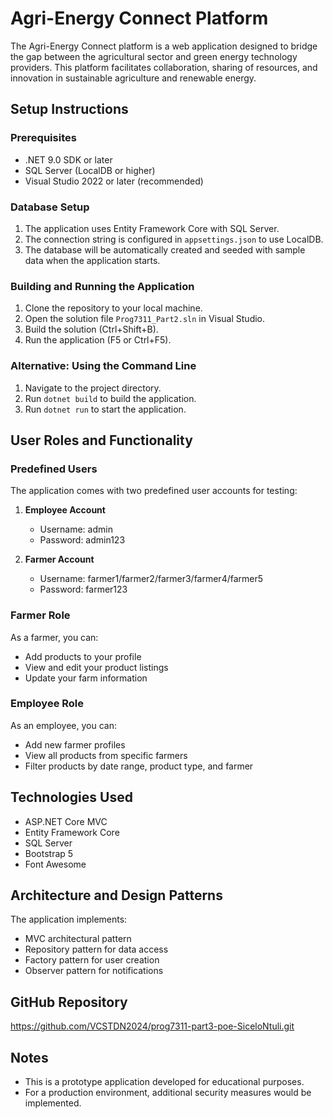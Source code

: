 # Agri-Energy Connect Platform

The Agri-Energy Connect platform is a web application designed to bridge the gap between the agricultural sector and green energy technology providers. This platform facilitates collaboration, sharing of resources, and innovation in sustainable agriculture and renewable energy.

## Setup Instructions

### Prerequisites
- .NET 9.0 SDK or later
- SQL Server (LocalDB or higher)
- Visual Studio 2022 or later (recommended)

### Database Setup
1. The application uses Entity Framework Core with SQL Server.
2. The connection string is configured in `appsettings.json` to use LocalDB.
3. The database will be automatically created and seeded with sample data when the application starts.

### Building and Running the Application
1. Clone the repository to your local machine.
2. Open the solution file `Prog7311_Part2.sln` in Visual Studio.
3. Build the solution (Ctrl+Shift+B).
4. Run the application (F5 or Ctrl+F5).

### Alternative: Using the Command Line
1. Navigate to the project directory.
2. Run `dotnet build` to build the application.
3. Run `dotnet run` to start the application.

## User Roles and Functionality

### Predefined Users
The application comes with two predefined user accounts for testing:

1. **Employee Account**
   - Username: admin
   - Password: admin123

2. **Farmer Account**
   - Username: farmer1/farmer2/farmer3/farmer4/farmer5
   - Password: farmer123

### Farmer Role
As a farmer, you can:
- Add products to your profile
- View and edit your product listings
- Update your farm information

### Employee Role
As an employee, you can:
- Add new farmer profiles
- View all products from specific farmers
- Filter products by date range, product type, and farmer

## Technologies Used
- ASP.NET Core MVC
- Entity Framework Core
- SQL Server
- Bootstrap 5
- Font Awesome

## Architecture and Design Patterns
The application implements:
- MVC architectural pattern
- Repository pattern for data access
- Factory pattern for user creation
- Observer pattern for notifications

## GitHub Repository
https://github.com/VCSTDN2024/prog7311-part3-poe-SiceloNtuli.git

## Notes
- This is a prototype application developed for educational purposes.
- For a production environment, additional security measures would be implemented. 
